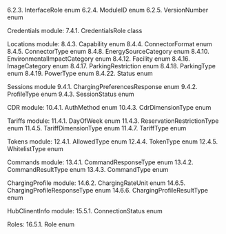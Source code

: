 6.2.3. InterfaceRole enum
6.2.4. ModuleID enum
6.2.5. VersionNumber enum

Credentials module:
7.4.1. CredentialsRole class

Locations module:
8.4.3. Capability enum
8.4.4. ConnectorFormat enum
8.4.5. ConnectorType enum
8.4.8. EnergySourceCategory enum
8.4.10. EnvironmentalImpactCategory enum
8.4.12. Facility enum
8.4.16. ImageCategory enum
8.4.17. ParkingRestriction enum
8.4.18. ParkingType enum
8.4.19. PowerType enum
8.4.22. Status enum



Sessions module
9.4.1. ChargingPreferencesResponse enum
9.4.2. ProfileType enum
9.4.3. SessionStatus enum

CDR module:
10.4.1. AuthMethod enum
10.4.3. CdrDimensionType enum

Tariffs module:
11.4.1. DayOfWeek enum
11.4.3. ReservationRestrictionType enum
11.4.5. TariffDimensionType enum
11.4.7. TariffType enum

Tokens module:
12.4.1. AllowedType enum
12.4.4. TokenType enum
12.4.5. WhitelistType enum

Commands module:
13.4.1. CommandResponseType enum
13.4.2. CommandResultType enum
13.4.3. CommandType enum

ChargingProfile module:
14.6.2. ChargingRateUnit enum
14.6.5. ChargingProfileResponseType enum
14.6.6. ChargingProfileResultType enum

HubClinentInfo module:
15.5.1. ConnectionStatus enum

Roles:
16.5.1. Role enum
